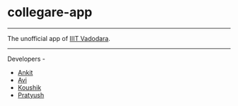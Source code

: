 # collegare-app
-----

The unofficial app of [IIIT Vadodara](iiitvadodara.ac.in).


-----

Developers -  
* [Ankit](https://github.com/bxute)
* [Avi](https://github.com/aviaryan)
* [Koushik](https://github.com/RajuKoushik)
* [Pratyush](https://github.com/singh-pratyush96/)
